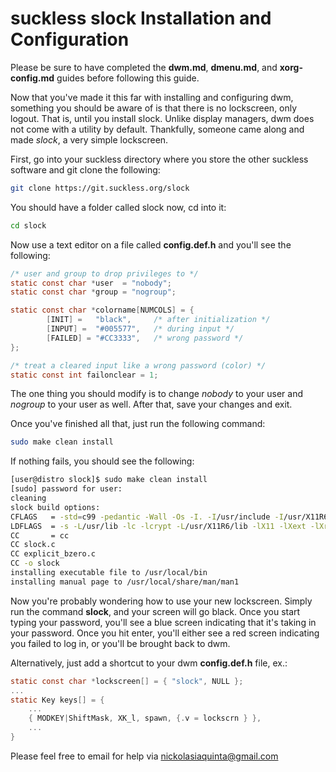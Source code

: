 # suckless slock Installation and Configuration
Please be sure to have completed the **dwm.md**, **dmenu.md**, and **xorg-config.md** guides before following this guide.

Now that you've made it this far with installing and configuring dwm, something you should be aware of is that there is no lockscreen, only logout. That is, until you install slock. Unlike display managers, dwm does not come with a utility by default. Thankfully, someone came along and made *slock*, a very simple lockscreen.

First, go into your suckless directory where you store the other suckless software and git clone the following:
```bash
git clone https://git.suckless.org/slock
```

You should have a folder called slock now, cd into it:
```bash
cd slock
```

Now use a text editor on a file called **config.def.h** and you'll see the following:
```c
/* user and group to drop privileges to */
static const char *user  = "nobody";
static const char *group = "nogroup";

static const char *colorname[NUMCOLS] = {
        [INIT] =   "black",     /* after initialization */
        [INPUT] =  "#005577",   /* during input */
        [FAILED] = "#CC3333",   /* wrong password */
};

/* treat a cleared input like a wrong password (color) */
static const int failonclear = 1;
```

The one thing you should modify is to change *nobody* to your user and *nogroup* to your user as well. After that, save your changes and exit.

Once you've finished all that, just run the following command:
```bash
sudo make clean install
```

If nothing fails, you should see the following:
```bash
[user@distro slock]$ sudo make clean install
[sudo] password for user: 
cleaning
slock build options:
CFLAGS   = -std=c99 -pedantic -Wall -Os -I. -I/usr/include -I/usr/X11R6/include -DVERSION="1.4" -D_DEFAULT_SOURCE -DHAVE_SHADOW_H
LDFLAGS  = -s -L/usr/lib -lc -lcrypt -L/usr/X11R6/lib -lX11 -lXext -lXrandr
CC       = cc
CC slock.c
CC explicit_bzero.c
CC -o slock
installing executable file to /usr/local/bin
installing manual page to /usr/local/share/man/man1
```

Now you're probably wondering how to use your new lockscreen. Simply run the command **slock**, and your screen will go black. Once you start typing your password, you'll see a blue screen indicating that it's taking in your password. Once you hit enter, you'll either see a red screen indicating you failed to log in, or you'll be brought back to dwm.

Alternatively, just add a shortcut to your dwm **config.def.h** file, ex.:
```c
static const char *lockscreen[] = { "slock", NULL };
...
static Key keys[] = {
    ...
    { MODKEY|ShiftMask, XK_l, spawn, {.v = lockscrn } },
    ...
}
```

Please feel free to email for help via nickolasiaquinta@gmail.com
